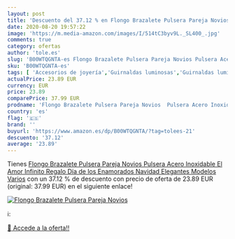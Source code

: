 ```yaml
---
layout: post
title: 'Descuento del 37.12 % en Flongo Brazalete Pulsera Pareja Novios  '
date: 2020-08-20 19:57:22
image: 'https://m.media-amazon.com/images/I/514tC3byv9L._SL400_.jpg'
comments: true
category: ofertas
author: 'tole.es'
slug: 'B00WTQGNTA-es Flongo Brazalete Pulsera Pareja Novios Pulsera Acero...'
sku: 'B00WTQGNTA-es'
tags: [ 'Accesorios de joyería','Guirnaldas luminosas','Guirnaldas luminosas de interior','Iluminación','Joyería','Limpieza y cuidado de joyas','navidad', ]
actualPrice: 23.89 EUR
currency: EUR
price: 23.89
comparePrice: 37.99 EUR
prodname: 'Flongo Brazalete Pulsera Pareja Novios  Pulsera Acero Inoxidable El Amor Infinito  Regalo Día de los Enamorados Navidad  Elegantes Modelos Varios'
country: 'es'
flag: '🇪🇸'
brand: ''
buyurl: 'https://www.amazon.es/dp/B00WTQGNTA/?tag=tolees-21'
descuento: '37.12'
average: '23.89'
---
```


Tienes [Flongo Brazalete Pulsera Pareja Novios  Pulsera Acero Inoxidable El Amor Infinito  Regalo Día de los Enamorados Navidad  Elegantes Modelos Varios](https://www.amazon.es/dp/B00WTQGNTA/?tag=tolees-21) con un 37.12 % de descuento con precio de oferta de 23.89 EUR (original: 37.99 EUR) en el siguiente enlace!

[![Flongo Brazalete Pulsera Pareja Novios  ](https://m.media-amazon.com/images/I/514tC3byv9L._SL400_.jpg)](https://www.amazon.es/dp/B00WTQGNTA/?tag=tolees-21)

ℹ️:


[🛒 Accede a la oferta!!](https://www.amazon.es/dp/B00WTQGNTA/?tag=tolees-21)
